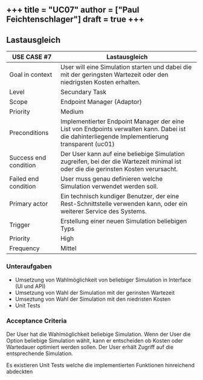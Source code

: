 +++
title = "UC07"
author = ["Paul Feichtenschlager"]
draft = true
+++
---

## Lastausgleich

| USE CASE **#7**       | Lastausgleich                                   |
|-----------------------|---------------------------------------------------------------------|
| Goal in context       | User will eine Simulation starten und dabei die mit der geringsten Wartezeit oder den niedrigsten Kosten erhalten. |
| Level                 | Secundary Task                             |
| Scope                 | Endpoint Manager (Adaptor)                                                 |
| Priority              | Medium                                                        |
| Preconditions         | Implementierter Endpoint Manager der eine List von Endpoints verwalten kann. Dabei ist die dahinterliegende Implementierung transparent (uc01)                    |
| Success end condition | Der User kann auf eine beliebige Simulation zugreifen, bei der die Wartezeit minimal ist oder die die gerinsten Kosten verursacht.  |
| Failed end condition  | User muss genau definieren welche Simulation verwendet werden soll.                          |
| Primary actor         | Ein technisch kundiger Benutzer, der eine Rest-Schnittstelle verwenden kann, oder ein weiterer Service des Systems.  |
| Trigger               | Erstellung einer neuen Simulation beliebigen Typs                                        |
| Priority              | High                                                        |
| Frequency             | Mittel                 |


### Unteraufgaben
- Umsetzung von Wahlmöglichkeit von beliebiger Simulation in Interface (UI und API) 
- Umsetzung von Wahl der Simulation mit der gerinsten Wartezeit
- Umseztung von Wahl der Simulation mit den niedristen Kosten
- Unit Tests

### Acceptance Criteria
Der User hat die Wahlmöglichkeit beliebige Simulation. 
Wenn der User die Option beliebige Simulation wählt, kann er entscheiden ob Kosten oder Wartedauer optimiert werden sollen. 
Der User erhält Zugriff auf die entsprechende Simulation.

Es existieren Unit Tests welche die implementierten Funktionen hinreichend abdeckten

